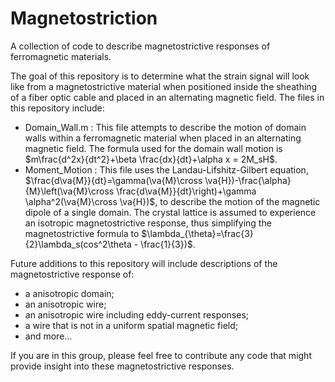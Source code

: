 # Magnetostriction
A collection of code to describe magnetostrictive responses of ferromagnetic materials.

The goal of this repository is to determine what the strain signal will look like from a magnetostrictive material when positioned inside the sheathing of a fiber optic cable and placed in an alternating magnetic field. The files in this repository include:
<ul>
  <li>Domain_Wall.m : This file attempts to describe the motion of domain walls within a ferromagnetic material when placed in an alternating magnetic field. The formula used for the domain wall motion is $m\frac{d^2x}{dt^2}+\beta \frac{dx}{dt}+\alpha x = 2M_sH$.</li>
  <li>Moment_Motion : This file uses the Landau-Lifshitz-Gilbert equation, $\frac{d\va{M}}{dt}=\gamma(\va{M}\cross \va{H})-\frac{\alpha}{M}\left(\va{M}\cross \frac{d\va{M}}{dt}\right)+\gamma \alpha^2(\va{M}\cross \va{H})$, to describe the motion of the magnetic dipole of a single domain. The crystal lattice is assumed to experience an isotropic magnetostrictive response, thus simplifying the magnetostrictive formula to $\lambda_{\theta}=\frac{3}{2}\lambda_s(cos^2\theta - \frac{1}{3})$.</li>
</ul>
Future additions to this repository will include descriptions of the magnetostrictive response of: 
<ul>
  <li>a anisotropic domain;</li> 
  <li>an anisotropic wire;</li> 
  <li>an anisotropic wire including eddy-current responses;</li>
  <li>a wire that is not in a uniform spatial magnetic field;</li>
  <li>and more...</li>
</ul>
If you are in this group, please feel free to contribute any code that might provide insight into these magnetostrictive responses.
